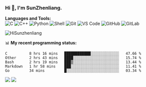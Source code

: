 
### Hi 👋, I'm SunZhenliang.



**Languages and Tools:**  
![C](https://img.shields.io/badge/-00599C?style=flat-square&logo=c&logoColor=white)
![C++](https://img.shields.io/badge/-C++-00599C?style=flat-square&logo=c%2B%2B&logoColor=white)
![Python](https://img.shields.io/badge/-Python-8fcfd1?style=flat-square&logo=Python)
![Shell](https://img.shields.io/badge/-Shell-blasck?style=flat-square&logo=Shell)
![Git](https://img.shields.io/badge/-Git-black?style=flat-square&logo=git)
![VS Code](https://img.shields.io/badge/-VS%20Code-007ACC?style=flat-square&logo=visual-studio-code)
![GitHub](https://img.shields.io/badge/-GitHub-181717?style=flat-square&logo=github)
![GitLab](https://img.shields.io/badge/-GitLab-FCA121?style=flat-square&logo=gitlab)

<img   src="https://github-readme-stats.vercel.app/api?username=HiSunzhenliang&count_private=true&show_icons=true" alt="HiSunzhenliang" />

📊 **My recent programming status:**
<!--START_SECTION:waka-->
```text
C          8 hrs 16 mins   ████████████░░░░░░░░░░░░░   47.66 % 
Other      2 hrs 43 mins   ████░░░░░░░░░░░░░░░░░░░░░   15.74 % 
Bash       2 hrs 19 mins   ███▒░░░░░░░░░░░░░░░░░░░░░   13.44 % 
Markdown   1 hr 58 mins    ███░░░░░░░░░░░░░░░░░░░░░░   11.41 % 
Go         34 mins         █░░░░░░░░░░░░░░░░░░░░░░░░   03.34 % 
```
<!--END_SECTION:waka-->
[![](https://img.shields.io/ubuntu/v/ubuntu-wallpapers)](https://kubuntu.org/)
![](https://visitor-badge.glitch.me/badge?page_id=HiSunzhenliang.readme)

